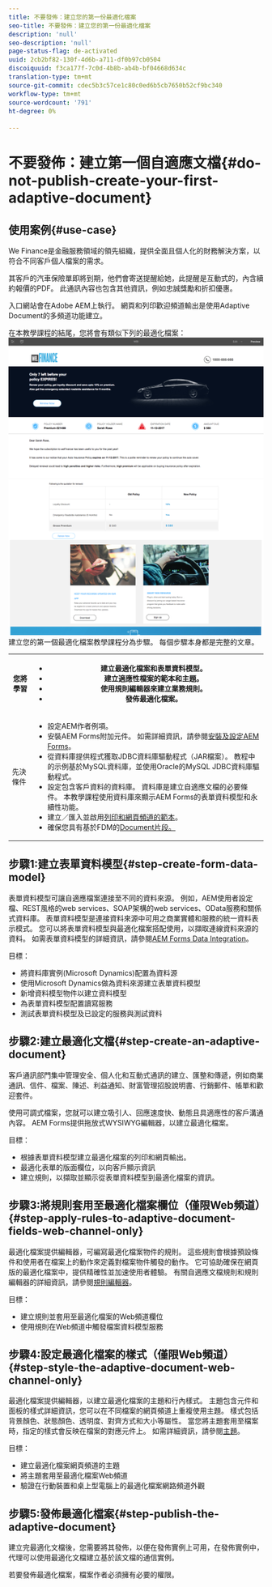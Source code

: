 ```yaml
---
title: 不要發佈：建立您的第一份最適化檔案
seo-title: 不要發佈：建立您的第一份最適化檔案
description: 'null'
seo-description: 'null'
page-status-flag: de-activated
uuid: 2cb2bf82-130f-4d6b-a711-df0b97cb0504
discoiquuid: f3ca177f-7c0d-4b8b-ab4b-bf04668d634c
translation-type: tm+mt
source-git-commit: cdec5b3c57ce1c80c0ed6b5cb7650b52cf9bc340
workflow-type: tm+mt
source-wordcount: '791'
ht-degree: 0%

---
```



# 不要發佈：建立第一個自適應文檔{#do-not-publish-create-your-first-adaptive-document}

## 使用案例{#use-case}

We Finance是金融服務領域的領先組織，提供全面且個人化的財務解決方案，以符合不同客戶個人檔案的需求。

其客戶的汽車保險單即將到期，他們會寄送提醒給她，此提醒是互動式的，內含續約報價的PDF。 此通訊內容也包含其他資訊，例如忠誠獎勵和折扣優惠。

入口網站會在Adobe AEM上執行。 網頁和列印歡迎頻道輸出是使用Adaptive Document的多頻道功能建立。

在本教學課程的結尾，您將會有類似下列的最適化檔案：
[ ![ad-1](assets/ad-1.png)](https://blogs.adobe.com/contentcorner/files/2017/07/PAF_Mobile.pdf)    [ ![ad-2](assets/ad-2.png)](https://blogs.adobe.com/contentcorner/files/2017/07/PAF_Desktop.pdf)建立您的第一個最適化檔案教學課程分為步驟。 每個步驟本身都是完整的文章。

<table> 
 <tbody>
  <tr>
   <th>您將學習</th> 
   <th>
    <ul> 
     <li>建立最適化檔案和表單資料模型。</li> 
     <li>建立適應性檔案的範本和主題。</li> 
     <li>使用規則編輯器來建立業務規則。<br /> </li> 
     <li>發佈最適化檔案。<br /> </li> 
    </ul> </th> 
  </tr>
  <tr>
   <td>先決條件</td> 
   <td>
    <ul> 
     <li>設定AEM作者例項。 </li> 
     <li>安裝AEM Forms附加元件。 如需詳細資訊，請參閱<a href="/help/forms/using/installing-configuring-aem-forms-osgi.md" target="_blank">安裝及設定AEM Forms</a>。</li> 
     <li>從資料庫提供程式獲取JDBC資料庫驅動程式（JAR檔案）。 教程中的示例基於MySQL資料庫，並使用Oracle的MySQL JDBC資料庫驅動程式。 </li> 
     <li>設定包含客戶資料的資料庫。 資料庫是建立自適應文檔的必要條件。 本教學課程使用資料庫來顯示AEM Forms的表單資料模型和永續性功能。 </li> 
     <li>建立／匯入並啟用<a href="/help/forms/using/web-channel-print-channel.md">列印和網頁頻道的範本</a>。</li> 
     <li>確保您具有基於FDM</a>的<a href="/help/forms/using/document-fragments.md">Document片段。</a></li> 
    </ul> </td> 
  </tr>
 </tbody>
</table>

## 步驟1:建立表單資料模型{#step-create-form-data-model}

表單資料模型可讓自適應檔案連接至不同的資料來源。 例如，AEM使用者設定檔、REST風格的web services、SOAP架構的web services、OData服務和關係式資料庫。 表單資料模型是連接資料來源中可用之商業實體和服務的統一資料表示模式。 您可以將表單資料模型與最適化檔案搭配使用，以擷取連線資料來源的資料。 如需表單資料模型的詳細資訊，請參閱[AEM Forms Data Integration](/help/forms/using/data-integration.md)。

目標：

* 將資料庫實例(Microsoft Dynamics)配置為資料源
* 使用Microsoft Dynamics做為資料來源建立表單資料模型
* 新增資料模型物件以建立資料模型
* 為表單資料模型配置讀寫服務
* 測試表單資料模型及已設定的服務與測試資料

## 步驟2:建立最適化文檔{#step-create-an-adaptive-document}

客戶通訊部門集中管理安全、個人化和互動式通訊的建立、匯整和傳遞，例如商業通訊、信件、檔案、陳述、利益通知、財富管理招股說明書、行銷郵件、帳單和歡迎套件。

使用可調式檔案，您就可以建立吸引人、回應速度快、動態且具適應性的客戶溝通內容。 AEM Forms提供拖放式WYSIWYG編輯器，以建立最適化檔案。

<!--`For more information about adaptive documents, see [Introduction to authoring adaptive documents](/forms/using/introduction-ad-authoring.md).`-->

目標：

* 根據表單資料模型建立最適化檔案的列印和網頁輸出。
* 最適化表單的版面欄位，以向客戶顯示資訊
* 建立規則，以擷取並顯示從表單資料模型到最適化檔案的資訊。

<!--![see-the-guide-sm](assets/see-the-guide-sm.png)-->

## 步驟3:將規則套用至最適化檔案欄位（僅限Web頻道）{#step-apply-rules-to-adaptive-document-fields-web-channel-only}

最適化檔案提供編輯器，可編寫最適化檔案物件的規則。 這些規則會根據預設條件和使用者在檔案上的動作來定義對檔案物件觸發的動作。 它可協助確保在網頁版的最適化檔案中，提供精確性並加速使用者體驗。 有關自適應文檔規則和規則編輯器的詳細資訊，請參閱[規則編輯器](/help/forms/using/rule-editor.md)。

目標：

* 建立規則並套用至最適化檔案的Web頻道欄位
* 使用規則在Web頻道中觸發檔案資料模型服務

## 步驟4:設定最適化檔案的樣式（僅限Web頻道）{#step-style-the-adaptive-document-web-channel-only}

最適化檔案提供編輯器，以建立最適化檔案的主題和行內樣式。 主題包含元件和面板的樣式詳細資訊，您可以在不同檔案的網頁頻道上重複使用主題。 樣式包括背景顏色、狀態顏色、透明度、對齊方式和大小等屬性。 當您將主題套用至檔案時，指定的樣式會反映在檔案的對應元件上。 如需詳細資訊，請參閱[主題](/help/forms/using/themes.md)。

目標：

* 建立最適化檔案網頁頻道的主題
* 將主題套用至最適化檔案Web頻道
* 驗證在行動裝置和桌上型電腦上的最適化檔案網路頻道外觀

## 步驟5:發佈最適化檔案{#step-publish-the-adaptive-document}

建立完最適化文檔後，您需要將其發佈，以便在發佈實例上可用，在發佈實例中，代理可以使用最適化文檔建立基於該文檔的通信實例。

若要發佈最適化檔案，檔案作者必須擁有必要的權限。
